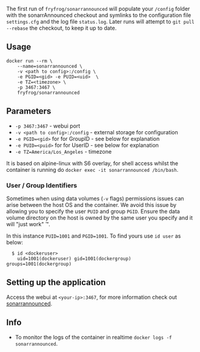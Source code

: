 The first run of `fryfrog/sonarrannounced` will populate your `/config` folder with the sonarrAnnounced checkout and symlinks to the configuration file `settings.cfg` and the log file `status.log`. Later runs will attempt to `git pull --rebase` the checkout, to keep it up to date.

## Usage

```
docker run --rm \
	--name=sonarrannounced \
	-v <path to config>:/config \
	-e PGID=<gid> -e PUID=<uid>  \
	-e TZ=<timezone> \
	-p 3467:3467 \
	fryfrog/sonarrannounced
```

## Parameters

* `-p 3467:3467` - webui port
* `-v <path to config>:/config` - external storage for configuration
* `-e PGID=<gid>` for for GroupID - see below for explanation
* `-e PUID=<puid>` for for UserID - see below for explanation
* `-e TZ=America/Los_Angeles` - timezone

It is based on alpine-linux with S6 overlay, for shell access whilst the container is running do `docker exec -it sonarrannounced /bin/bash`.

### User / Group Identifiers

Sometimes when using data volumes (`-v` flags) permissions issues can arise between the host OS and the container. We avoid this issue by allowing you to specify the user `PUID` and group `PGID`. Ensure the data volume directory on the host is owned by the same user you specify and it will "just work" ™.

In this instance `PUID=1001` and `PGID=1001`. To find yours use `id user` as below:

```
  $ id <dockeruser>
    uid=1001(dockeruser) gid=1001(dockergroup) groups=1001(dockergroup)
```

## Setting up the application
Access the webui at `<your-ip>:3467`, for more information check out [sonarrannounced](https://github.com/fryfrog/alpine-sonarrannounced).

## Info

* To monitor the logs of the container in realtime `docker logs -f sonarrannounced`.
